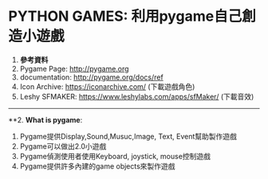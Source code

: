 # PYTHON GAMES: 利用pygame自己創造小遊戲

1. **參考資料**
 1. Pygame Page: http://pygame.org
 2. documentation: http://pygame.org/docs/ref
 3. Icon Archive: https://iconarchive.com/ (下載遊戲角色)
 4. Leshy SFMAKER: https://www.leshylabs.com/apps/sfMaker/ (下載音效)

------

**2. **What is pygame**:
  1. Pygame提供Display,Sound,Musuc,Image, Text, Event幫助製作遊戲
  2. Pygame可以做出2.0小遊戲
  3. Pygame偵測使用者使用Keyboard, joystick, mouse控制遊戲
  4. Pygame提供許多內建的game objects來製作遊戲
